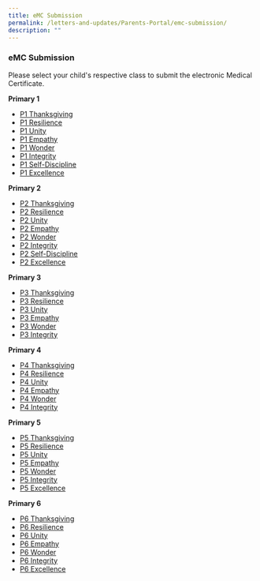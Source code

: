 ```yaml
---
title: eMC Submission
permalink: /letters-and-updates/Parents-Portal/emc-submission/
description: ""
---
```


### eMC Submission

Please select your child's respective class to submit the electronic Medical Certificate.  
  
**Primary 1**  

*   [P1 Thanksgiving](https://form.gov.sg/5d9416277f5cfb0013130a53)
*   [P1 Resilience](https://form.gov.sg/5d9416077f5cfb0013130a40)
*   [P1 Unity](https://form.gov.sg/5d9415e47ed50700124562b2)
*   [P1 Empathy](https://form.gov.sg/5d9415ba7ed507001245629c)
*   [P1 Wonder](https://form.gov.sg/5d94159a7ed5070012456289)
*   [P1 Integrity](https://form.gov.sg/5d94152a7ed507001245624f)
*   [P1 Self-Discipline](https://form.gov.sg/5d9415007f5cfb00131309d3)
*   [P1 Excellence](https://form.gov.sg/5d9414dd7f5cfb00131309b9)

**Primary 2**  

*   [P2 Thanksgiving](https://form.gov.sg/5d9412757ed50700124560a1)
*   [P2 Resilience](https://form.gov.sg/5d9412b97ed50700124560c4)
*   [P2 Unity](https://form.gov.sg/5d9413a17f5cfb00131308fe)
*   [P2 Empathy](https://form.gov.sg/5ddf2115beb493001975f3ad)
*   [P2 Wonder](https://form.gov.sg/5d9413d77f5cfb0013130910)
*   [P2 Integrity](https://form.gov.sg/5d9414427ed50700124561af)
*   [P2 Self-Discipline](https://form.gov.sg/5d9414727f5cfb0013130954)
*   [P2 Excellence](https://form.gov.sg/5d94149e7ed50700124561dd)

**Primary 3**  

*   [P3 Thanksgiving](https://form.gov.sg/5d94122f7ed5070012456079)
*   [P3 Resilience](https://form.gov.sg/5d9412047ed5070012456058)
*   [P3 Unity](https://form.gov.sg/5d9411de7ed507001245603d)
*   [P3 Empathy](https://form.gov.sg/5d9411b17f5cfb0013130801)
*   [P3 Wonder](https://form.gov.sg/5d94118a7f5cfb00131307e9)
*   [P3 Integrity](https://form.gov.sg/5d9411567ed5070012455fe5)

**Primary 4**  

*   [P4 Thanksgiving](https://form.gov.sg/5d940fb17f5cfb0013130755)
*   [P4 Resilience](https://form.gov.sg/5d940ff17f5cfb0013130767)
*   [P4 Unity](https://form.gov.sg/5d9410507f5cfb001313078d)
*   [P4 Empathy](https://form.gov.sg/5d9410837ed5070012455fa7)
*   [P4 Wonder](https://form.gov.sg/5d9410b27f5cfb00131307ad)
*   [P4 Integrity](https://form.gov.sg/5d9410e07ed5070012455fc0)

**Primary 5**  

*   [P5 Thanksgiving](https://form.gov.sg/5d940f587f5cfb001313070c)
*   [P5 Resilience](https://form.gov.sg/5d940f1a7f5cfb00131306b2)
*   [P5 Unity](https://form.gov.sg/5d940ea47f5cfb0013130699)
*   [P5 Empathy](https://form.gov.sg/5d940e6d7ed5070012455ebc)
*   [P5 Wonder](https://form.gov.sg/5d940e357ed5070012455eaa)
*   [P5 Integrity](https://form.gov.sg/5d8da77cce0ed40012a93d1a)
*   [P5 Excellence](https://form.gov.sg/5ff291add9174700125b529f)

**Primary 6**  

*   [P6 Thanksgiving](https://form.gov.sg/5d8d4e88ce0ed40012a92346)
*   [P6 Resilience](https://form.gov.sg/5d8da3e9ce0ed40012a93be6)
*   [P6 Unity](https://form.gov.sg/5d8da464ce0ed40012a93c0b)
*   [P6 Empathy](https://form.gov.sg/5d8da4f6f23aa800126be268)
*   [P6 Wonder](https://form.gov.sg/5d8da526f23aa800126be27b)
*   [P6 Integrity](https://form.gov.sg/5d8da5b5ce0ed40012a93c92)
*   [P6 Excellence](https://form.gov.sg/622039030ea7c30012d52a5d)